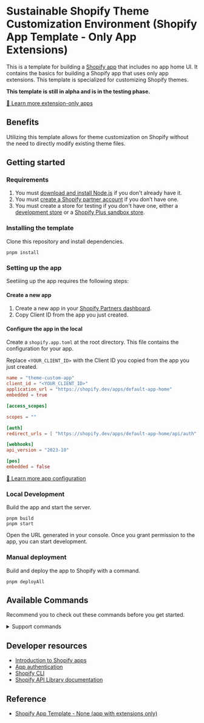 # Sustainable Shopify Theme Customization Environment (Shopify App Template - Only App Extensions)

This is a template for building a [Shopify app](https://shopify.dev/docs/apps/getting-started) that includes no app home UI.
It contains the basics for building a Shopify app that uses only app extensions. This template is specialized for customizing Shopify themes.

**This template is still in alpha and is in the testing phase.**

[📖 Learn more extension-only apps](https://shopify.dev/docs/apps/app-extensions/extension-only-apps)

## Benefits

Utilizing this template allows for theme customization on Shopify without the need to directly modify existing theme files.

## Getting started

### Requirements

1. You must [download and install Node.js](https://nodejs.org/en/download/) if you don't already have it.
1. You must [create a Shopify partner account](https://partners.shopify.com/signup) if you don’t have one.
1. You must create a store for testing if you don't have one, either a [development store](https://help.shopify.com/en/partners/dashboard/development-stores#create-a-development-store) or a [Shopify Plus sandbox store](https://help.shopify.com/en/partners/dashboard/managing-stores/plus-sandbox-store).

### Installing the template

Clone this repository and install dependencies.

```shell
pnpm install
```

### Setting up the app
Seetiiing up the app requires the following steps:

#### Create a new app
1. Create a new app in your [Shopify Partners dashboard](https://partners.shopify.com/organizations).
2. Copy Client ID from the app you just created.

#### Configure the app in the local

Create a `shopify.app.toml` at the root directory. This file contains the configuration for your app.

Replace `<YOUR_CLIENT_ID>` with the Client ID you copied from the app you just created.

```toml
name = "theme-custom-app"
client_id = "<YOUR_CLIENT_ID>"
application_url = "https://shopify.dev/apps/default-app-home"
embedded = true

[access_scopes]

scopes = ""

[auth]
redirect_urls = [ "https://shopify.dev/apps/default-app-home/api/auth" ]

[webhooks]
api_version = "2023-10"

[pos]
embedded = false
```

[📖 Learn more app configuration](https://shopify.dev/docs/apps/tools/cli/configuration)

### Local Development

Build the app and start the server.

```shell
pnpm build
pnpm start
```

Open the URL generated in your console. Once you grant permission to the app, you can start development.

### Manual deployment

Build and deploy the app to Shopify with a command.

```shell
pnpm deployAll
```

## Available Commands
Recommend you to check out these commands before you get started.

<details>
<summary>Support commands</summary>

### Dev command
Builds the app and lets you preview it on a development store or Plus sandbox store.

```shell
pnpm dev
```

### Start command
Start your project in development mode.

```shell
pnpm start
```

### Deply command
Builds the app and deploys all of the extensions in your app to Shopify.

```shell
pnpm deply
```

### DeployAll command
Pre-build this project, then build the app and deploy all its extensions to Shopify.

```shell
pnpm deployAll
```
</details>

## Developer resources

- [Introduction to Shopify apps](https://shopify.dev/docs/apps/getting-started)
- [App authentication](https://shopify.dev/docs/apps/auth)
- [Shopify CLI](https://shopify.dev/docs/apps/tools/cli)
- [Shopify API Library documentation](https://github.com/Shopify/shopify-api-js#readme)

## Reference

- [Shopify App Template - None (app with extensions only)](https://github.com/Shopify/shopify-app-template-none)


